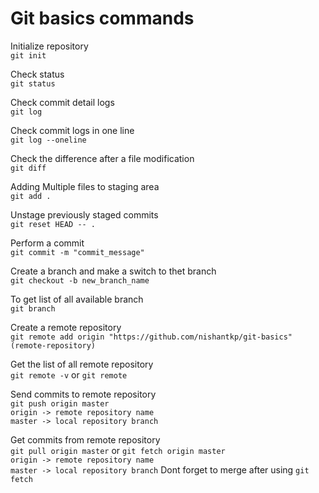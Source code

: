 # Git basics commands

Initialize repository
<br>`git init`

Check status
<br>`git status`

Check commit detail logs
<br>`git log`

Check commit logs in one line
<br>`git log --oneline`

Check the difference after a file modification
<br>`git diff`

Adding Multiple files to staging area 
<br>`git add .`

Unstage previously staged commits
<br>`git reset HEAD -- .`

Perform a commit 
<br>`git commit -m "commit_message"`

Create a branch and make a switch to thet branch
<br>`git checkout -b new_branch_name`

To get list of all available branch
<br>`git branch`

Create a remote repository
<br>`git remote add origin "https://github.com/nishantkp/git-basics"(remote-repository)`

Get the list of all remote repository
<br>`git remote -v` or `git remote`

Send commits to remote repository
<br>`git push origin master`
<br>`origin -> remote repository name`
<br>`master -> local repository branch`

Get commits from remote repository
<br>`git pull origin master` or `git fetch origin master`
<br>`origin -> remote repository name`
<br>`master -> local repository branch`
Dont forget to merge after using `git fetch`